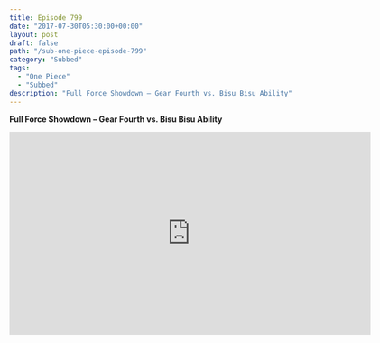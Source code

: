 ```yaml
---
title: Episode 799
date: "2017-07-30T05:30:00+00:00"
layout: post
draft: false
path: "/sub-one-piece-episode-799"
category: "Subbed"
tags:
  - "One Piece"
  - "Subbed"
description: "Full Force Showdown – Gear Fourth vs. Bisu Bisu Ability"
---
```


**Full Force Showdown – Gear Fourth vs. Bisu Bisu Ability**

<iframe width="640" height="360" src="https://www.rapidvideo.com/e/G6FRPH16HW" frameborder="0" marginwidth=0 marginheight=0 scrolling=no allowfullscreen></iframe>

